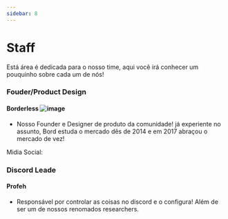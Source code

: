 ```yaml
--- 
sidebar: 8
---
```


# Staff
Está área é dedicada para o nosso time, aqui você irá conhecer um pouquinho sobre cada um de nós!

### Fouder/Product Design

#### **Borderless**  ![image](https://github.com/user-attachments/assets/41e15fc5-5b10-4173-996c-408f47bb5ace)

 - Nosso Founder e Designer de produto da comunidade! já experiente no assunto, Bord estuda o mercado dês de 2014 e em 2017 abraçou o mercado de vez!


Midia Social: 

### Discord Leade
#### Profeh
 - Responsável por controlar as coisas no discord e o configura! Além de ser um de nossos renomados researchers.



